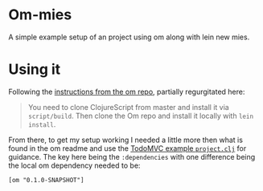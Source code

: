 # Om-mies

A simple example setup of an project using om along with lein new mies.

# Using it
Following the [instructions from the om repo](https://github.com/swannodette/om#using-it), partially regurgitated here:

> You need to clone ClojureScript from master and install it via `script/build`.
> Then clone the Om repo and install it locally with `lein install`.

From there, to get my setup working I needed a little more then what is found in the om readme and use the [TodoMVC example `project.clj`](https://github.com/swannodette/todomvc/blob/om/labs/architecture-examples/om/project.clj) for guidance. The key here being the `:dependencies`  with one difference being the local om dependency needed to be:

    [om "0.1.0-SNAPSHOT"]
